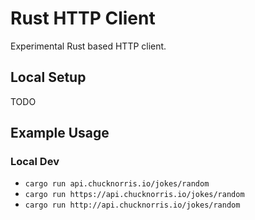 # Rust HTTP Client

Experimental Rust based HTTP client.

## Local Setup

TODO

## Example Usage

### Local Dev
- `cargo run api.chucknorris.io/jokes/random`
- `cargo run https://api.chucknorris.io/jokes/random`
- `cargo run http://api.chucknorris.io/jokes/random`
